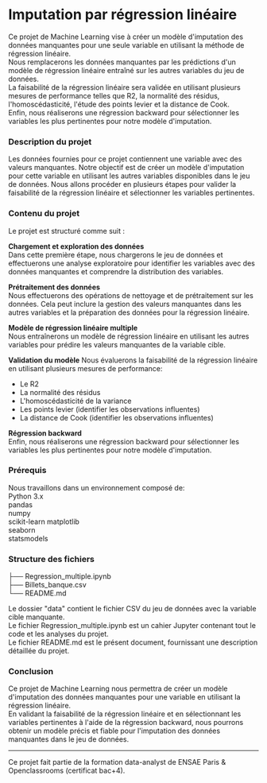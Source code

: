 # Imputation par régression linéaire

Ce projet de Machine Learning vise à créer un modèle d'imputation des données manquantes pour une seule variable en utilisant la méthode de régression linéaire.    
Nous remplacerons les données manquantes par les prédictions d'un modèle de régression linéaire entraîné sur les autres variables du jeu de données.     
La faisabilité de la régression linéaire sera validée en utilisant plusieurs mesures de performance telles que R2, la normalité des résidus, l'homoscédasticité, l'étude des points levier et la distance de Cook.       
Enfin, nous réaliserons une régression backward pour sélectionner les variables les plus pertinentes pour notre modèle d'imputation.

### Description du projet
Les données fournies pour ce projet contiennent une variable avec des valeurs manquantes. Notre objectif est de créer un modèle d'imputation pour cette variable en utilisant les autres variables disponibles dans le jeu de données. Nous allons procéder en plusieurs étapes pour valider la faisabilité de la régression linéaire et sélectionner les variables pertinentes.

### Contenu du projet
Le projet est structuré comme suit :

**Chargement et exploration des données**    
Dans cette première étape, nous chargerons le jeu de données et effectuerons une analyse exploratoire pour identifier les variables avec des données manquantes et comprendre la distribution des variables.      

**Prétraitement des données**       
Nous effectuerons des opérations de nettoyage et de prétraitement sur les données. Cela peut inclure la gestion des valeurs manquantes dans les autres variables et la préparation des données pour la régression linéaire.     

**Modèle de régression linéaire multiple**       
Nous entraînerons un modèle de régression linéaire en utilisant les autres variables pour prédire les valeurs manquantes de la variable cible.       

**Validation du modèle**
Nous évaluerons la faisabilité de la régression linéaire en utilisant plusieurs mesures de performance:       
- Le R2
- La normalité des résidus
- L'homoscédasticité de la variance
- Les points levier (identifier les observations influentes)
- La distance de Cook (identifier les observations influentes)

**Régression backward**        
Enfin, nous réaliserons une régression backward pour sélectionner les variables les plus pertinentes pour notre modèle d'imputation.       

### Prérequis
Nous travaillons dans un environnement composé de:      
Python 3.x    
pandas      
numpy    
scikit-learn
matplotlib     
seaborn     
statsmodels      

### Structure des fichiers

├── Regression_multiple.ipynb     
├── Billets_banque.csv     
└── README.md      

Le dossier "data" contient le fichier CSV du jeu de données avec la variable cible manquante.     
Le fichier Regression_multiple.ipynb est un cahier Jupyter contenant tout le code et les analyses du projet.       
Le fichier README.md est le présent document, fournissant une description détaillée du projet.      

### Conclusion
Ce projet de Machine Learning nous permettra de créer un modèle d'imputation des données manquantes pour une variable en utilisant la régression linéaire.     
En validant la faisabilité de la régression linéaire et en sélectionnant les variables pertinentes à l'aide de la régression backward, nous pourrons obtenir un modèle précis et fiable pour l'imputation des données manquantes dans le jeu de données.       

********
Ce projet fait partie de la formation data-analyst de ENSAE Paris & Openclassrooms (certificat bac+4).
